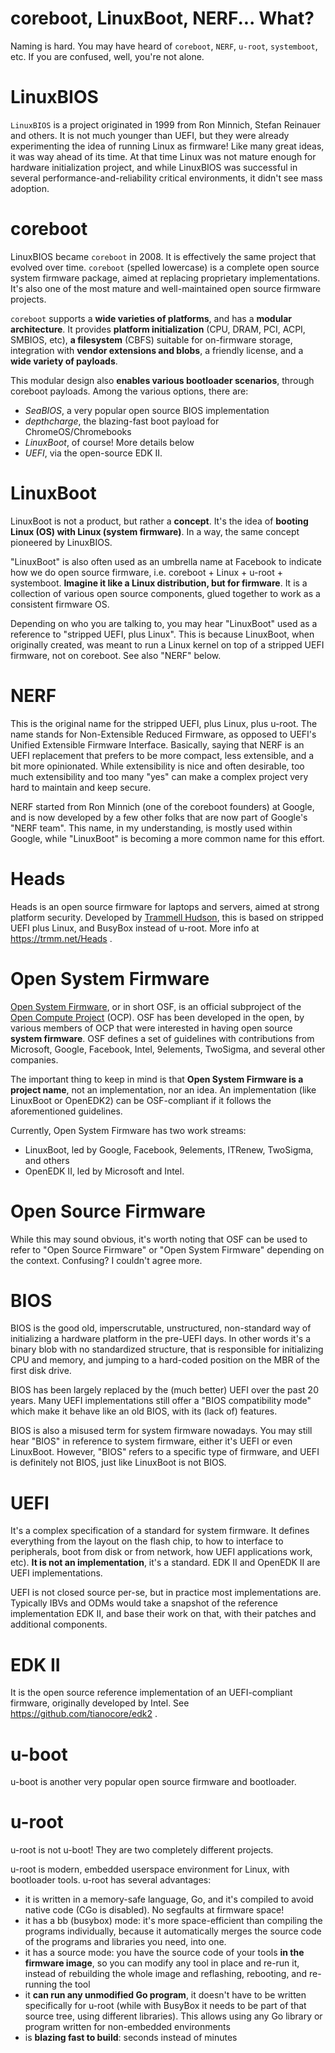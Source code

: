# coreboot, LinuxBoot, NERF... What?

Naming is hard. You may have heard of `coreboot`, `NERF`, `u-root`, `systemboot`, etc. If you are confused, well, you're not alone.

# LinuxBIOS
`LinuxBIOS` is a project originated in 1999 from Ron Minnich, Stefan Reinauer and others. It is not much younger than UEFI, but they were already experimenting the idea of running Linux as firmware! Like many great ideas, it was way ahead of its time. At that time Linux was not mature enough for hardware initialization project, and while LinuxBIOS was successful in several performance-and-reliability critical environments, it didn't see mass adoption.

# coreboot
LinuxBIOS became `coreboot` in 2008. It is effectively the same project that evolved over time. `coreboot` (spelled lowercase) is a complete open source system firmware package, aimed at replacing proprietary implementations. It's also one of the most mature and well-maintained open source firmware projects.

`coreboot` supports a **wide varieties of platforms**, and has a **modular architecture**. It provides **platform initialization** (CPU, DRAM, PCI, ACPI, SMBIOS, etc), **a filesystem** (CBFS) suitable for on-firmware storage, integration with **vendor extensions and blobs**, a friendly license, and a **wide variety of payloads**.

This modular design also **enables various bootloader scenarios**, through coreboot payloads. Among the various options, there are:
* *SeaBIOS*, a very popular open source BIOS implementation
* *depthcharge*, the blazing-fast boot payload for ChromeOS/Chromebooks
* *LinuxBoot*, of course! More details below
* *UEFI*, via the open-source EDK II.

# LinuxBoot
LinuxBoot is not a product, but rather a **concept**. It's the idea of **booting Linux (OS) with Linux (system firmware)**. In a way, the same concept pioneered by LinuxBIOS.

"LinuxBoot" is also often used as an umbrella name at Facebook to indicate how we do open source firmware, i.e. coreboot + Linux + u-root + systemboot. **Imagine it like a Linux distribution, but for firmware**. It is a collection of various open source components, glued together to work as a consistent firmware OS.

Depending on who you are talking to, you may hear "LinuxBoot" used as a reference to "stripped UEFI, plus Linux". This is because LinuxBoot, when originally created, was meant to run a Linux kernel on top of a stripped UEFI firmware, not on coreboot. See also "NERF" below.

# NERF
This is the original name for the stripped UEFI, plus Linux, plus u-root. The name stands for Non-Extensible Reduced Firmware, as opposed to UEFI's Unified Extensible Firmware Interface. Basically, saying that NERF is an UEFI replacement that prefers to be more compact, less extensible, and a bit more opinionated. While extensibility is nice and often desirable, too much extensibility and too many "yes" can make a complex project very hard to maintain and keep secure.

NERF started from Ron Minnich (one of the coreboot founders) at Google, and is now developed by a few other folks that are now part of Google's "NERF team". This name, in my understanding, is mostly used within Google, while "LinuxBoot" is becoming a more common name for this effort.

# Heads
Heads is an open source firmware for laptops and servers, aimed at strong platform security. Developed by [Trammell Hudson](https://twitter.com/qrs), this is based on stripped UEFI plus Linux, and BusyBox instead of u-root. More info at https://trmm.net/Heads .

# Open System Firmware
[Open System Firmware](https://www.opencompute.org/projects/open-system-firmware), or in short OSF, is an official subproject of the [Open Compute Project](https://www.opencompute.org) (OCP).
OSF has been developed in the open, by various members of OCP that were interested in having open source **system firmware**. OSF defines a set of guidelines with contributions from Microsoft, Google, Facebook, Intel, 9elements, TwoSigma, and several other companies.

The important thing to keep in mind is that **Open System Firmware is a project name**, not an implementation, nor an idea. An implementation (like LinuxBoot or OpenEDK2) can be OSF-compliant if it follows the aforementioned guidelines.

Currently, Open System Firmware has two work streams:
* LinuxBoot, led by Google, Facebook, 9elements, ITRenew, TwoSigma, and others
* OpenEDK II, led by Microsoft and Intel.

# Open Source Firmware
While this may sound obvious, it's worth noting that OSF can be used to refer to "Open Source Firmware" or "Open System Firmware" depending on the context. Confusing? I couldn't agree more.

# BIOS

BIOS is the good old, imperscrutable, unstructured, non-standard way of initializing a hardware platform in the pre-UEFI days. In other words it's a binary blob with no standardized structure, that is responsible for initializing CPU and memory, and jumping to a hard-coded position on the MBR of the first disk drive.

BIOS has been largely replaced by the (much better) UEFI over the past 20 years. Many UEFI implementations still offer a "BIOS compatibility mode" which make it behave like an old BIOS, with its (lack of) features.

BIOS is also a misused term for system firmware nowadays. You may still hear "BIOS" in reference to system firmware, either it's UEFI or even LinuxBoot. However, "BIOS" refers to a specific type of firmware, and UEFI is definitely not BIOS, just like LinuxBoot is not BIOS.

# UEFI
It's a complex specification of a standard for system firmware. It defines everything from the layout on the flash chip, to how to interface to peripherals, boot from disk or from network, how UEFI applications work, etc). **It is not an implementation**, it's a standard. EDK II and OpenEDK II are UEFI implementations.

UEFI is not closed source per-se, but in practice most implementations are. Typically IBVs and ODMs would take a snapshot of the reference implementation EDK II, and base their work on that, with their patches and additional components.

# EDK II

It is the open source reference implementation of an UEFI-compliant firmware, originally developed by Intel. See https://github.com/tianocore/edk2 .

# u-boot
u-boot is another very popular open source firmware and bootloader.

# u-root
u-root is not u-boot! They are two completely different projects.

u-root is modern, embedded userspace environment for Linux, with bootloader tools.
u-root has several advantages:
* it is written in a memory-safe language, Go, and it's compiled to avoid native code (CGo is disabled). No segfaults at firmware space!
* it has a bb (busybox) mode: it's more space-efficient than compiling the programs individually, because it automatically merges the source code of the programs and libraries you need, into one.
* it has a source mode: you have the source code of your tools **in the firmware image**, so you can modify any tool in place and re-run it, instead of rebuilding the whole image and reflashing, rebooting, and re-running the tool
* it **can run any unmodified Go program**, it doesn't have to be written specifically for u-root (while with BusyBox it needs to be part of that source tree, using different libraries). This allows using any Go library or program written for non-embedded environments
* is **blazing fast to build**: seconds instead of minutes
